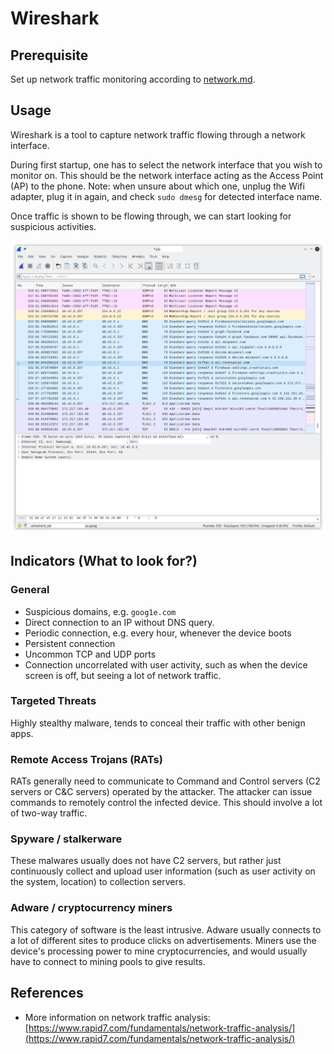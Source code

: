 # Wireshark

## Prerequisite

Set up network traffic monitoring according to [network.md](../smartphones/network.md "mention").

## Usage

Wireshark is a tool to capture network traffic flowing through a network interface.

During first startup, one has to select the network interface that you wish to monitor on. This should be the network interface acting as the Access Point (AP) to the phone. Note: when unsure about which one, unplug the Wifi adapter, plug it in again, and check `sudo dmesg` for detected interface name.

Once traffic is shown to be flowing through, we can start looking for suspicious activities.

![A sample Wireshark capture when an app starts on the phone.](<../.gitbook/assets/wireshark Screenshot_20220718_161819.png>)

## Indicators (What to look for?)

### General

* Suspicious domains, e.g. `goog1e.com`
* Direct connection to an IP without DNS query.
* Periodic connection, e.g. every hour, whenever the device boots
* Persistent connection
* Uncommon TCP and UDP ports
* Connection uncorrelated with user activity, such as when the device screen is off, but seeing a lot of network traffic.

### Targeted Threats

Highly stealthy malware, tends to conceal their traffic with other benign apps.

### Remote Access Trojans (RATs)

RATs generally need to communicate to Command and Control servers (C2 servers or C\&C servers) operated by the attacker. The attacker can issue commands to remotely control the infected device. This should involve a lot of two-way traffic.

### Spyware / stalkerware

These malwares usually does not have C2 servers, but rather just continuously collect and upload user information (such as user activity on the system, location) to collection servers.

### Adware / cryptocurrency miners

This category of software is the least intrusive. Adware usually connects to a lot of different sites to produce clicks on advertisements. Miners use the device's processing power to mine cryptocurrencies, and would usually have to connect to mining pools to give results.

## References

* More information on network traffic analysis: [https://www.rapid7.com/fundamentals/network-traffic-analysis/](https://www.rapid7.com/fundamentals/network-traffic-analysis/)
